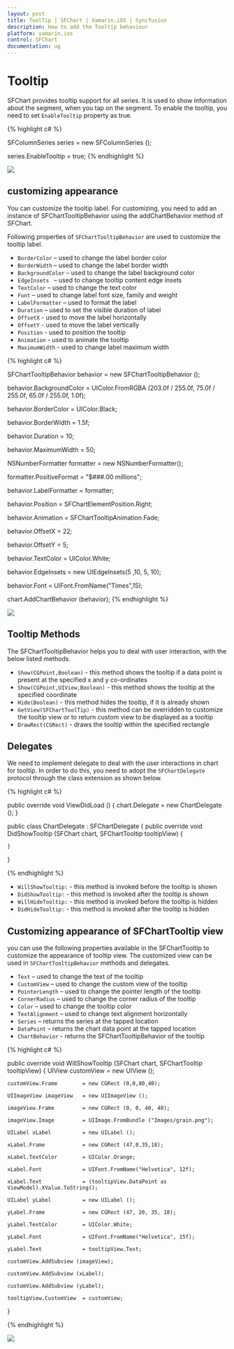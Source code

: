 ```yaml
---
layout: post
title: ToolTip | SFChart | Xamarin.iOS | Syncfusion
description: How to add the Tooltip behaviour
platform: xamarin.ios
control: SFChart
documentation: ug
---
```


# Tooltip 

SFChart provides tooltip support for all series. It is used to show information about the segment, when you tap on
the segment. To enable the tooltip, you need to set `EnableTooltip` property as true.


{% highlight c# %}

SFColumnSeries series          = new SFColumnSeries ();

series.EnableTooltip           = true;
{% endhighlight %}


![](tooltip_images/tooltip1.png)


## customizing appearance 

You can customize the tooltip label. For customizing, you need to add an instance of SFChartTooltipBehavior using the addChartBehavior method of SFChart. 

Following properties of `SFChartTooltipBehavior` are used to customize the tooltip label.

* `BorderColor` – used to change the label border color
* `BorderWidth` – used to change the label border width
* `BackgroundColor` – used to change the label background color
* `EdgeInsets ` – used to change tooltip content edge insets
* `TextColor` – used to change the text color
* `Font` – used to change label font size, family and weight
* `LabelFormatter` – used to format the label
* `Duration` – used to set the visible duration of label
* `OffsetX` - used to move the label horizontally
* `OffsetY` - used to move the label vertically
* `Position` - used to position the tooltip
* `Animation` - used to animate the tooltip
* `MaximumWidth` - used to change label maximum width


{% highlight c# %}

SFChartTooltipBehavior behavior       = new SFChartTooltipBehavior ();

behavior.BackgroundColor              = UIColor.FromRGBA (203.0f / 255.0f, 75.0f / 255.0f, 65.0f / 255.0f, 1.0f);

behavior.BorderColor                  = UIColor.Black;

behavior.BorderWidth                  = 1.5f;

behavior.Duration                     = 10;

behavior.MaximumWidth                 = 50;

NSNumberFormatter formatter           = new NSNumberFormatter();

formatter.PositiveFormat              = "$###.00 millions";

behavior.LabelFormatter               = formatter;

behavior.Position                     = SFChartElementPosition.Right;

behavior.Animation                    = SFChartTooltipAnimation.Fade;

behavior.OffsetX                      = 22;

behavior.OffsetY                      = 5;

behavior.TextColor                    = UIColor.White;

behavior.EdgeInsets                   = new UIEdgeInsets(5 ,10, 5, 10);

behavior.Font                         = UIFont.FromName("Times",15);

chart.AddChartBehavior (behavior);
{% endhighlight %}


![](tooltip_images/tooltip2.png)

## Tooltip Methods

The SFChartTooltipBehavior helps you to deal with user interaction, with the below listed methods.

* `Show(CGPoint,Boolean)` - this method shows the tooltip if a data point is present at the specified x and y co-ordinates
* `Show(CGPoint,UIView,Boolean)` - this method shows the tooltip at the specified coordinate 
* `Hide(Boolean)` - this method hides the tooltip, if it is already shown
* `GetView(SFChartToolTip)` - this method can be overridden to customize the tooltip view or to return custom view to be displayed as a tooltip
* `DrawRect(CGRect)` - draws the tooltip within the specified rectangle

## Delegates


We need to implement delegate to deal with the user interactions in chart for tooltip. In order to do this, you need to adopt the `SFChartDelegate` protocol through the class extension as shown below.

{% highlight c# %}

public override void ViewDidLoad ()
{
    chart.Delegate = new ChartDelegate ();
}

public class ChartDelegate : SFChartDelegate
{
    public override void DidShowTooltip (SFChart chart, SFChartTooltip tooltipView)
    {

    }
}

{% endhighlight %}


* `WillShowTooltip:` - this method is invoked before the tooltip is shown
* `DidShowTooltip:` - this method is invoked after the tooltip is shown
* `WillHideTooltip:` - this method is invoked before the tooltip is hidden
* `DidHideTooltip:` - this method is invoked after the tooltip is hidden

## Customizing appearance of SFChartTooltip view

you can use the following properties available in the SFChartTooltip to customize the appearance of tooltip view. The customized view can be used in `SFChartTooltipBehavior` methods and delegates.

* `Text` – used to change the text of the tooltip
* `CustomView` – used to change the custom view of the tooltip
* `PointerLength` – used to change the pointer length of the tooltip
* `CornerRadius` – used to change the corner radius of the tooltip
* `Color` – used to change the tooltip color
* `TextAlignment` – used to change text alignment horizontally
* `Series` – returns the series at the tapped location
* `DataPoint` – returns the chart data point at the tapped location
* `ChartBehavior` - returns the SFChartTooltipBehavior of the tooltip

{% highlight c# %}

public override void WillShowTooltip (SFChart chart, SFChartTooltip tooltipView)
{
    UIView customView       = new UIView ();
    
    customView.Frame        = new CGRect (0,0,80,40);

    UIImageView imageView   = new UIImageView ();

    imageView.Frame         = new CGRect (0, 0, 40, 40);

    imageView.Image         = UIImage.FromBundle ("Images/grain.png");

    UILabel xLabel          = new UILabel ();

    xLabel.Frame            = new CGRect (47,0,35,18);

    xLabel.TextColor        = UIColor.Orange;

    xLabel.Font             = UIFont.FromName("Helvetica", 12f);

    xLabel.Text             = (tooltipView.DataPoint as ViewModel).XValue.ToString();

    UILabel yLabel          = new UILabel ();
    
    yLabel.Frame            = new CGRect (47, 20, 35, 18);

    yLabel.TextColor        = UIColor.White;

    yLabel.Font             = UIFont.FromName("Helvetica", 15f);

    yLabel.Text             = tooltipView.Text;

    customView.AddSubview (imageView);

    customView.AddSubview (xLabel);

    customView.AddSubview (yLabel);

    tooltipView.CustomView  = customView;
}

{% endhighlight %}


![](tooltip_images/tooltip3.png)
